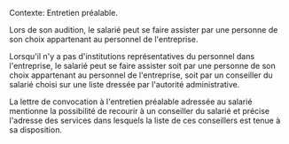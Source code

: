 Contexte: Entretien préalable.

Lors de son audition, le salarié peut se faire assister par une personne de son choix appartenant au personnel de l'entreprise.

Lorsqu'il n'y a pas d'institutions représentatives du personnel dans l'entreprise, le salarié peut se faire assister soit par une personne de son choix appartenant au personnel de l'entreprise, soit par un conseiller du salarié choisi sur une liste dressée par l'autorité administrative.

La lettre de convocation à l'entretien préalable adressée au salarié mentionne la possibilité de recourir à un conseiller du salarié et précise l'adresse des services dans lesquels la liste de ces conseillers est tenue à sa disposition.
